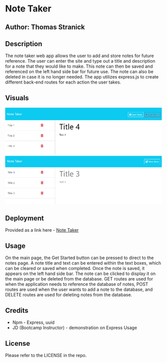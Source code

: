 # Note Taker
## Author: Thomas Stranick

## Description

The note taker web app allows the user to add and store notes for future reference. The user can enter the site and type out a title and description for a note that they would like to make. This note can then be saved and referenced on the left hand side bar for future use. The note can also be deleted in case it is no longer needed. The app utilizes express.js to create different back-end routes for each action the user takes.

## Visuals

<img src="./assets/Screenshot 2024-04-18 084853.png" >
<img src="./assets/Screenshot 2024-04-18 084933.png" >

## Deployment

Provided as a link here - [Note Taker](https://github.com/ThStranick15/note_taker)

## Usage

On the main page, the Get Started button can be pressed to direct to the notes page. A note title and text can be entered within the text boxes, which can be cleared or saved when completed. Once the note is saved, it appears on the left hand side bar. The note can be clicked to display it on the main page or be deleted from the database. GET routes are used for when the application needs to reference the database of notes, POST routes are used when the user wants to add a note to the database, and DELETE routes are used for deleting notes from the database.

## Credits

- Npm - Express, uuid
- JD (Bootcamp Instructor) - demonstration on Express Usage

## License

Please refer to the LICENSE in the repo.